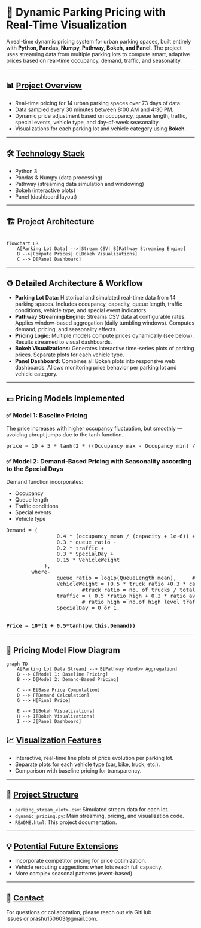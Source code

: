 <h1>🚗 Dynamic Parking Pricing with Real-Time Visualization</h1>

<p>
A real-time dynamic pricing system for urban parking spaces, built entirely with <b>Python, Pandas, Numpy, Pathway, Bokeh, and Panel</b>. 
The project uses streaming data from multiple parking lots to compute smart, adaptive prices based on real-time occupancy, demand, traffic, and seasonality.
</p>

<hr>

<h2>📊 <u>Project Overview</u></h2>

<ul>
    <li>Real-time pricing for 14 urban parking spaces over 73 days of data.</li>
    <li>Data sampled every 30 minutes between 8:00 AM and 4:30 PM.</li>
    <li>Dynamic price adjustment based on occupancy, queue length, traffic, special events, vehicle type, and day-of-week seasonality.</li>
    <li>Visualizations for each parking lot and vehicle category using <b>Bokeh</b>.</li>
</ul>

<hr>

<h2>🛠 <u>Technology Stack</u></h2>

<ul>
    <li>Python 3</li>
    <li>Pandas & Numpy (data processing)</li>
    <li>Pathway (streaming data simulation and windowing)</li>
    <li>Bokeh (interactive plots)</li>
    <li>Panel (dashboard layout)</li>
</ul>

<hr>

## 🏗 Project Architecture

```mermaid

flowchart LR
    A[Parking Lot Data] -->|Stream CSV| B[Pathway Streaming Engine]
    B -->|Compute Prices| C[Bokeh Visualizations]
    C --> D[Panel Dashboard]
```



<hr>

<h2>⚙ Detailed Architecture & Workflow</h2>
<ul>
<li><strong>Parking Lot Data:</strong> Historical and simulated real-time data from 14 parking spaces. Includes occupancy, capacity, queue length, traffic conditions, vehicle type, and special event indicators.</li>
<li><strong>Pathway Streaming Engine:</strong> Streams CSV data at configurable rates. Applies window-based aggregation (daily tumbling windows). Computes demand, pricing, and seasonality effects.</li>
<li><strong>Pricing Logic:</strong> Multiple models compute prices dynamically (see below). Results streamed to visual dashboards.</li>
<li><strong>Bokeh Visualizations:</strong> Generates interactive time-series plots of parking prices. Separate plots for each vehicle type.</li>
<li><strong>Panel Dashboard:</strong> Combines all Bokeh plots into responsive web dashboards. Allows monitoring price behavior per parking lot and vehicle category.</li>
</ul>

<hr>

<h2>💵 Pricing Models Implemented</h2>

<h3>✅ Model 1: Baseline Pricing</h3>
<p>The price increases with higher occupancy fluctuation, but smoothly — avoiding abrupt jumps due to the tanh function.</p>
<pre>
price = 10 + 5 * tanh(2 * ((Occupancy_max - Occupancy_min) / Capacity))
</pre>

<h3>✅ Model 2: Demand-Based Pricing with Seasonality according to the Special Days</h3>
<p>Demand function incorporates:</p>
<ul>
<li>Occupancy</li>
<li>Queue length</li>
<li>Traffic conditions</li>
<li>Special events</li>
<li>Vehicle type</li>
</ul>
<pre>
Demand = (
                0.4 * (occupancy_mean / (capacity + 1e-6)) +
                0.3 * queue_ratio -
                0.2 * traffic +
                0.3 * SpecialDay +
                0.15 * VehicleWeight
            ),
        where-
                queue_ratio = log1p(QueueLength_mean),     # log(1 + x) dampens large values.
                VehicleWeight = (0.5 * truck_ratio +0.3 * car_ratio + 0.2 * bike_ratio + 0.1 * cycle_ratio),
                        #truck_ratio = no. of trucks / total vehicles  similarly car_ratiio ,bike ratio and cycle_ratio.
                traffic = ( 0.5 *ratio_high + 0.3 * ratio_avg + 0.1 * ratio_low )
                        # ratio_high = no.of high level traffic in that window/total count , similaly others
                SpecialDay = 0 or 1.
<br>
<b>Price = 10*(1 + 0.5*tanh(pw.this.Demand))</b>
</pre>

<hr>

## 🧉 Pricing Model Flow Diagram
```mermaid
graph TD
    A[Parking Lot Data Stream] --> B[Pathway Window Aggregation]
    B --> C[Model 1: Baseline Pricing]
    B --> D[Model 2: Demand-Based Pricing]

    C --> E[Base Price Computation]
    D --> F[Demand Calculation]
    G --> H[Final Price]

    E --> I[Bokeh Visualizations]
    H --> I[Bokeh Visualizations]
    I --> J[Panel Dashboard]
```


<h2>📈 <u>Visualization Features</u></h2>

<ul>
    <li>Interactive, real-time line plots of price evolution per parking lot.</li>
    <li>Separate plots for each vehicle type (car, bike, truck, etc.).</li>
    <li>Comparison with baseline pricing for transparency.</li>
</ul>

<hr>

<h2>📁 <u>Project Structure</u></h2>

<ul>
    <li><code>parking_stream_&lt;lot&gt;.csv</code>: Simulated stream data for each lot.</li>
    <li><code>dynamic_pricing.py</code>: Main streaming, pricing, and visualization code.</li>
    <li><code>README.html</code>: This project documentation.</li>
</ul>

<hr>

<h2>💡 <u>Potential Future Extensions</u></h2>

<ul>
    <li>Incorporate competitor pricing for price optimization.</li>
    <li>Vehicle rerouting suggestions when lots reach full capacity.</li>
    <li>More complex seasonal patterns (event-based).</li>
</ul>

<hr>

<h2>📝 <u>Contact</u></h2>

<p>For questions or collaboration, please reach out via GitHub issues or prashu150603@gmail.com.</p>
